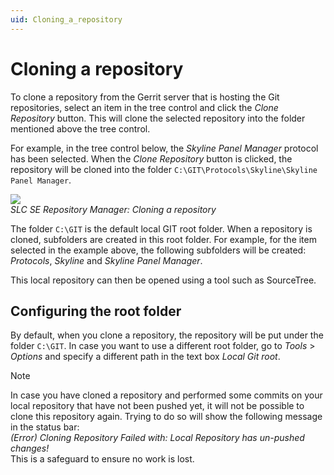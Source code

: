 ```yaml
---
uid: Cloning_a_repository
---
```


# Cloning a repository

To clone a repository from the Gerrit server that is hosting the Git repositories, select an item in the tree control and click the *Clone Repository* button. This will clone the selected repository into the folder mentioned above the tree control.

For example, in the tree control below, the *Skyline Panel Manager* protocol has been selected. When the *Clone Repository* button is clicked, the repository will be cloned into the folder `C:\GIT\Protocols\Skyline\Skyline Panel Manager`.

![](~/develop/images/SLCSERepoManager_CloneRepo.png)<br>
*SLC SE Repository Manager: Cloning a repository*

The folder `C:\GIT` is the default local GIT root folder. When a repository is cloned, subfolders are created in this root folder. For example, for the item selected in the example above, the following subfolders will be created: *Protocols*, *Skyline* and *Skyline Panel Manager*.

This local repository can then be opened using a tool such as SourceTree.

## Configuring the root folder

By default, when you clone a repository, the repository will be put under the folder `C:\GIT`. In case you want to use a different root folder, go to *Tools* > *Options* and specify a different path in the text box *Local Git root*.

> [!NOTE]
> In case you have cloned a repository and performed some commits on your local repository that have not been pushed yet, it will not be possible to clone this repository again. Trying to do so will show the following message in the status bar:<br>
> *(Error) Cloning Repository Failed with: Local Repository has un-pushed changes!*<br>
> This is a safeguard to ensure no work is lost.
